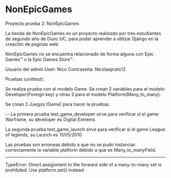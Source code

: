 # NonEpicGames
Proyecto prueba 2: NonEpicGames

La tienda de NonEpicGames es un proyecto realizado por tres estudiantes de segundo año de Duoc UC, para poder aprender a utilizar Django en la creación de paginas web.

NonEpicGames no se encuentra relacionado de forma alguna con Epic Games™ o la Epic Games Store™.

Usuario del admin
User: Nico
Contraseña: Nicolasprats12

Pruebas (unittest):

Se realiza prueba con el modelo Game.
Se crean 2 variables para el modelo Developer(Foreign key) y otras 2 para el modelo Platform(Many_to_many).

Se crean 2 Juegos (Game) para hacer la pruebas.

--
La primera prueba test_game_developer sirve para verificar si el game Warframe, su developer es Digital Extrems.

La segunda prueba test_game_launch sirve para verificar si el game League of legends, su Launch es 11/05/2010.
   
Las pruebas son erroneas debido a que no se pudo instanciar correctamente la variable platform debido a que es Many_to_manyField.
************
TypeError: Direct assignment to the forward side of a many-to-many set is prohibited. Use platform.set() instead.
